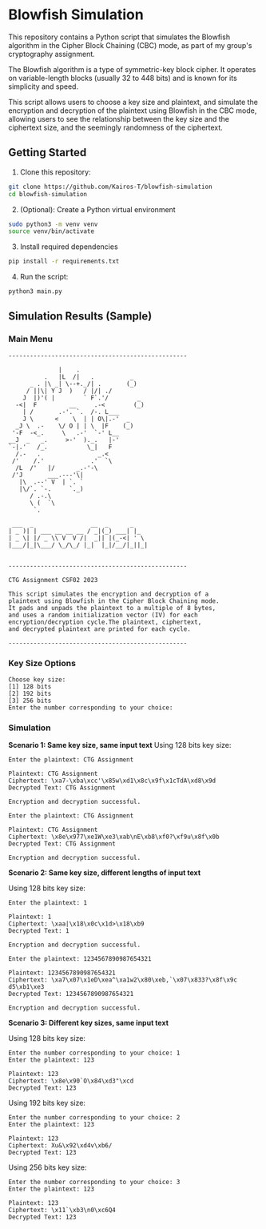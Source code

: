 # Blowfish Simulation
This repository contains a Python script that simulates the Blowfish algorithm in the Cipher Block Chaining (CBC) mode, as part of my group's cryptography assignment. 

The Blowfish algorithm is a type of symmetric-key block cipher. It operates on variable-length blocks (usually 32 to 448 bits) and is known for its simplicity and speed.

This script allows users to choose a key size and plaintext, and simulate the encryption and decryption of the plaintext using Blowfish in the CBC mode, allowing users to see the relationship between the key size and the ciphertext size, and the seemingly randomness of the ciphertext.

## Getting Started

1. Clone this repository:
```bash
git clone https://github.com/Kairos-T/blowfish-simulation
cd blowfish-simulation
```

2. (Optional): Create a Python virtual environment
```bash
sudo python3 -m venv venv
source venv/bin/activate
```

3. Install required dependencies
```bash
pip install -r requirements.txt
```

4. Run the script:
```bash
python3 main.py
```

## Simulation Results (Sample)

### Main Menu
```
--------------------------------------------------

              |    .
          .   |L  /|   .          _
      _ . |\ _| \--+._/| .       (_)
     / ||\| Y J  )   / |/| ./
    J  |)'( |        ` F`.'/        _
  -<|  F         __     .-<        (_)
    | /       .-'. `.  /-. L___
    J \      <    \  | | O\|.-'  _
  _J \  .-    \/ O | | \  |F    (_)
 '-F  -<_.     \   .-'  `-' L__
__J  _   _.     >-'  )._.   |-'
`-|.'   /_.           \_|   F
  /.-   .                _.<
 /'    /.'             .'  `\
  /L  /'   |/      _.-'-\
 /'J       ___.---'\|
   |\  .--' V  | `. `
   |\/`. `-.     `._)
      / .-.\
      \ (  `\
       `.

 ___  _                __  _      _    
| _ )| | ___ __ __ __ / _|(_) ___| |_  
| _ \| |/ _ \\ V  V /|  _|| |(_-<| ' \ 
|___/|_|\___/ \_/\_/ |_|  |_|/__/|_||_|
                                       

--------------------------------------------------

CTG Assignment CSF02 2023

This script simulates the encryption and decryption of a 
plaintext using Blowfish in the Cipher Block Chaining mode.
It pads and unpads the plaintext to a multiple of 8 bytes,
and uses a random initialization vector (IV) for each 
encryption/decryption cycle.The plaintext, ciphertext, 
and decrypted plaintext are printed for each cycle.

--------------------------------------------------
```

### Key Size Options
```
Choose key size:
[1] 128 bits
[2] 192 bits
[3] 256 bits
Enter the number corresponding to your choice: 
```

### Simulation

**Scenario 1: Same key size, same input text**
Using 128 bits key size:

```
Enter the plaintext: CTG Assignment

Plaintext: CTG Assignment
Ciphertext: \xa7-\xba\xcc'\x85w\xd1\x8c\x9f\x1cTdA\xd8\x9d
Decrypted Text: CTG Assignment

Encryption and decryption successful.
```

```
Enter the plaintext: CTG Assignment

Plaintext: CTG Assignment
Ciphertext: \x8e\x977\xe1W\xe3\xab\nE\xb8\xf0?\xf9u\x8f\x0b
Decrypted Text: CTG Assignment

Encryption and decryption successful.
```

**Scenario 2: Same key size, different lengths of input text**

Using 128 bits key size:

```
Enter the plaintext: 1

Plaintext: 1
Ciphertext: \xaa|\x18\x0c\x1d>\x18\xb9
Decrypted Text: 1

Encryption and decryption successful.
```

```
Enter the plaintext: 1234567890987654321

Plaintext: 1234567890987654321
Ciphertext: \xa7\x07\x1eD\xea^\xa1w2\x80\xeb,`\x07\x833?\x8f\x9c d5\xb1\xe3
Decrypted Text: 1234567890987654321

Encryption and decryption successful.
```

**Scenario 3: Different key sizes, same input text**

Using 128 bits key size:

```
Enter the number corresponding to your choice: 1
Enter the plaintext: 123

Plaintext: 123
Ciphertext: \x8e\x90`O\x84\xd3"\xcd
Decrypted Text: 123
```

Using 192 bits key size:

```
Enter the number corresponding to your choice: 2
Enter the plaintext: 123

Plaintext: 123
Ciphertext: Xu&\x92\xd4v\xb6/
Decrypted Text: 123
```

Using 256 bits key size:

```
Enter the number corresponding to your choice: 3
Enter the plaintext: 123

Plaintext: 123
Ciphertext: \x11`\xb3\n0\xc6Q4
Decrypted Text: 123
```